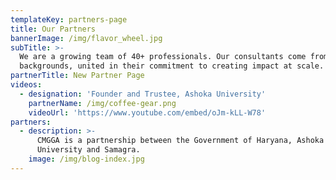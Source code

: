```yaml
---
templateKey: partners-page
title: Our Partners
bannerImage: /img/flavor_wheel.jpg
subTitle: >-
  We are a growing team of 40+ professionals. Our consultants come from diverse
  backgrounds, united in their commitment to creating impact at scale.
partnerTitle: New Partner Page
videos:
  - designation: 'Founder and Trustee, Ashoka University'
    partnerName: /img/coffee-gear.png
    videoUrl: 'https://www.youtube.com/embed/oJm-kLL-W78'
partners:
  - description: >-
      CMGGA is a partnership between the Government of Haryana, Ashoka
      University and Samagra.
    image: /img/blog-index.jpg
---
```


